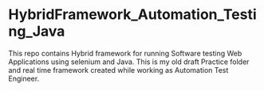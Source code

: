 # HybridFramework_Automation_Testing_Java
This repo contains Hybrid framework for running Software testing  Web Applications using selenium and Java. This is my old draft Practice folder and real time framework created while working as Automation Test Engineer.
